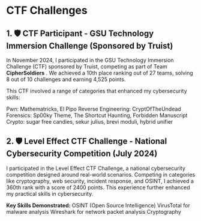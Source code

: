 # CTF Challenges
## 1. 🛡️ CTF Participant - GSU Technology Immersion Challenge (Sponsored by Truist)

In November 2024, I participated in the GSU Technology Immersion Challenge (CTF) sponsored by Truist, competing as part of Team **CipherSoldiers** . We achieved a 10th place ranking out of 27 teams, solving 8 out of 10 challenges and earning 4,525 points.

This CTF involved a range of categories that enhanced my cybersecurity skills:

Pwn: Mathematricks, El Pipo
Reverse Engineering: CryptOfTheUndead
Forensics: Sp00ky Theme, The Shortcut Haunting, Forbidden Manuscript
Crypto: sugar free candies, sekur julius, brevi moduli, hybrid unifier



## 2. 🛡️ Level Effect CTF Challenge - National Cybersecurity Competition (July 2024)
I participated in the Level Effect CTF Challenge, a national cybersecurity competition designed around real-world scenarios. Competing in categories like cryptography, web security, incident response, and OSINT, I achieved a 360th rank with a score of 2400 points. This experience further enhanced my practical skills in cybersecurity.

**Key Skills Demonstrated:**
OSINT (Open Source Intelligence)
VirusTotal for malware analysis
Wireshark for network packet analysis
Cryptography
